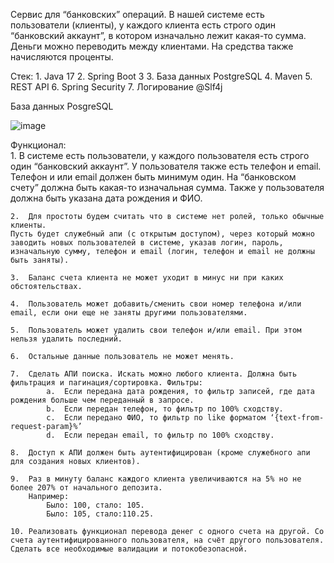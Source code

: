 Сервис для “банковских” операций. В нашей системе есть пользователи (клиенты), у каждого клиента есть строго один “банковский аккаунт”, в котором изначально лежит какая-то сумма. Деньги можно переводить между клиентами. На средства также начисляются проценты.

Стек:
    1.	Java 17
    2.	Spring Boot 3
    3.	База данных PostgreSQL
    4.	Maven
    5.	REST API
    6.  Spring Security
    7.  Логирование @Slf4j

База данных PosgreSQL


![image](https://github.com/RifatSuleymanov/BankApplication/assets/117975440/3f0c393a-d3ef-41c1-9d2d-5732ad9ba59a)

Функционал:    
    1.	В системе есть пользователи, у каждого пользователя есть строго один “банковский аккаунт”. У пользователя также есть телефон и email. Телефон и или email должен быть минимум один. 
    На “банковском счету” должна быть какая-то изначальная сумма. Также у пользователя должна быть указана дата рождения и ФИО.
    
    2.	Для простоты будем считать что в системе нет ролей, только обычные клиенты. 
    Пусть будет служебный апи (с открытым доступом), через который можно заводить новых пользователей в системе, указав логин, пароль, изначальную сумму, телефон и email (логин, телефон и email не должны быть заняты). 
    
    3.	Баланс счета клиента не может уходит в минус ни при каких обстоятельствах.
    
    4.	Пользователь может добавить/сменить свои номер телефона и/или email, если они еще не заняты другими пользователями.
    
    5.	Пользователь может удалить свои телефон и/или email. При этом нельзя удалить последний.
    
    6.	Остальные данные пользователь не может менять.
    
    7.	Сделать АПИ поиска. Искать можно любого клиента. Должна быть фильтрация и пагинация/сортировка. Фильтры:
            a.	Если передана дата рождения, то фильтр записей, где дата рождения больше чем переданный в запросе.
            b.	Если передан телефон, то фильтр по 100% сходству.
            c.	Если передано ФИО, то фильтр по like форматом ‘{text-from-request-param}%’
            d.	Если передан email, то фильтр по 100% сходству. 
            
    8.	Доступ к АПИ должен быть аутентифицирован (кроме служебного апи для создания новых клиентов).
    
    9.	Раз в минуту баланс каждого клиента увеличиваются на 5% но не более 207% от начального депозита.
        Например:
            Было: 100, стало: 105.
            Было: 105, стало:110.25.
    
    10.	Реализовать функционал перевода денег с одного счета на другой. Со счета аутентифицированного пользователя, на счёт другого пользователя. 
    Сделать все необходимые валидации и потокобезопасной.


